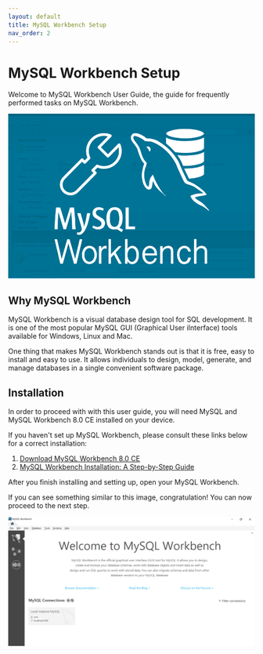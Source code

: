 ```yaml
---
layout: default
title: MySQL Workbench Setup
nav_order: 2
---
```


# MySQL Workbench Setup

Welcome to MySQL Workbench User Guide, the guide for frequently performed tasks on MySQL Workbench.

![MySQL Workbench logo](https://github.com/dvalle22/Mel-Danilo-Cody/blob/gh-pages/assets/images/workbench-logo.png?raw=true)


## Why MySQL Workbench

MySQL Workbench is a visual database design tool for SQL development. It is one of the most popular MySQL GUI (Graphical User iInterface) tools available for Windows, Linux and Mac.

One thing that makes MySQL Workbench stands out is that it is free, easy to install and easy to use. It allows individuals to design, model, generate, and manage databases in a single convenient software package.

## Installation

In order to proceed with with this user guide, you will need MySQL and MySQL Workbench 8.0 CE installed on your device.

If you haven't set up MySQL Workbench, please consult these links below for a correct installation:

1. [Download MySQL Workbench 8.0 CE](https://dev.mysql.com/downloads/workbench/)
2. [MySQL Workbench Installation: A Step-by-Step Guide](https://www.simplilearn.com/tutorials/mysql-tutorial/mysql-workbench-installation?source=sl_frs_nav_playlist_video_clicked) 
 
After you finish installing and setting up, open your MySQL Workbench.

If you can see something similar to this image, congratulation! You can now proceed to the next step.

![MySQL Workbench homepage](https://github.com/dvalle22/Mel-Danilo-Cody/blob/gh-pages/assets/images/homepage.png?raw=true)
